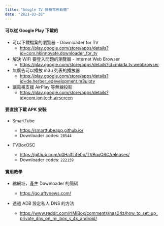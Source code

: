 ```yaml
---
title: "Google TV 裝機常用軟體"
date: "2021-03-20"
---
```


#### 可以從 Google Play 下載的

* 可以下載檔案的瀏覽器 - Downloader for TV
    * https://play.google.com/store/apps/details?id=com.hkinnovate.downloader_for_tv
* 解決 WiFi 要登入問題的瀏覽器 - Internet Web Browser
    * https://play.google.com/store/apps/details?id=miada.tv.webbrowser
* 無廣告可以播放 m3u 列表的播放器
    * https://play.google.com/store/apps/details?id=de.herber_edevelopment.m3uiptv
* 讓電視支援 AirPlay 等無線投影
    * https://play.google.com/store/apps/details?id=com.ionitech.airscreen





#### 要直接下載 APK 安裝

* SmartTube
    * https://smarttubeapp.github.io/
    * Downloader codes: `28544`

* TVBoxOSC
    * https://github.com/o0HalfLife0o/TVBoxOSC/releases/
    * Downloader codes: `222159`



#### 實用教學

* 縮網址，產生 Downloader 的簡碼
    * https://go.aftvnews.com/

* 透過 ADB 設定私人 DNS 的方法
    * https://www.reddit.com/r/MiBox/comments/nas04z/how_to_set_up_private_dns_on_mi_box_s_4k_android/

